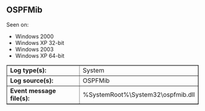 ## OSPFMib

Seen on:
* Windows 2000
* Windows XP 32-bit
* Windows 2003
* Windows XP 64-bit

<table border="1" class="docutils">
  <tbody>
    <tr>
      <td><b>Log type(s):</b></td>
      <td>System</td>
    </tr>
    <tr>
      <td><b>Log source(s):</b></td>
      <td>OSPFMib</td>
    </tr>
    <tr>
      <td><b>Event message file(s):</b></td>
      <td>%SystemRoot%\System32\ospfmib.dll</td>
    </tr>
  </tbody>
</table>

&nbsp;

